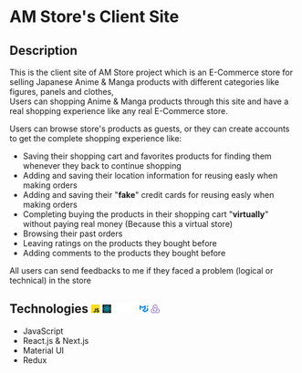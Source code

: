 # AM Store's Client Site

## Description

This is the client site of AM Store project which is an E-Commerce store for selling Japanese Anime & Manga products with different categories like figures, panels and clothes, <br> Users can shopping Anime & Manga products through this site and have a real shopping experience like any real E-Commerce store.

Users can browse store's products as guests, or they can create accounts to get the complete shopping experience like:

- Saving their shopping cart and favorites products for finding them whenever they back to continue shopping
- Adding and saving their location information for reusing easly when making orders
- Adding and saving their "**fake**" credit cards for reusing easly when making orders
- Completing buying the products in their shopping cart "**virtually**" without paying real money (Because this a virtual store)
- Browsing their past orders
- Leaving ratings on the products they bought before
- Adding comments to the products they bought before

All users can send feedbacks to me if they faced a problem (logical or technical) in the store

## Technologies <img src="./public/javascript.svg" style="width: 15px;height: 15px;"> <img src="./public/react.svg" style="width: 15px;height: 15px;"> <img src="./public/nextjs-13.svg" style="width: 40px;height: 17px;"> <img src="./public/Material-UI.svg" style="width: 15px;height: 15px;"> <img src="./public/redux.svg" style="width: 15px;height: 15px;">

- JavaScript
- React.js & Next.js
- Material UI
- Redux
